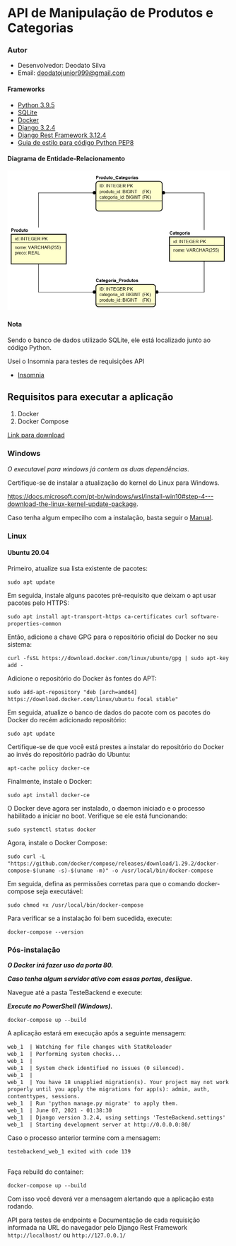 # API de Manipulação de Produtos e Categorias

### Autor

- Desenvolvedor: Deodato Silva
- Email: deodatojunior999@gmail.com

#### Frameworks

- [Python 3.9.5](https://www.python.org/doc/)
- [SQLite](https://sqlite.org/index.html)
- [Docker](https://docs.docker.com/)
- [Django 3.2.4](https://www.djangoproject.com)
- [Django Rest Framework 3.12.4](https://www.django-rest-framework.org)
- [Guia de estilo para código Python PEP8](https://www.python.org/dev/peps/pep-0008/)


#### Diagrama de Entidade-Relacionamento
![DER](TesteBackend/docs/diagrama.png)


#### Nota
Sendo o banco de dados utilizado SQLite, ele está localizado junto ao código Python.

Usei o Insomnia para testes de requisições API

- [Insomnia](https://insomnia.rest/download)

## Requisitos para executar a aplicação
 1. Docker
 2. Docker Compose

 [Link para download](https://www.docker.com/products/docker-desktop)

### Windows
 *O executavel para windows já contem as duas dependências*.

Certifique-se de instalar a atualização do kernel do Linux para Windows. 

https://docs.microsoft.com/pt-br/windows/wsl/install-win10#step-4---download-the-linux-kernel-update-package.

Caso tenha algum empecilho com a instalação, basta seguir o [Manual](https://docs.docker.com/docker-for-windows/install/).

### Linux

#### Ubuntu 20.04
Primeiro, atualize sua lista existente de pacotes:
```
sudo apt update
```
Em seguida, instale alguns pacotes pré-requisito que deixam o apt usar pacotes pelo HTTPS:
```
sudo apt install apt-transport-https ca-certificates curl software-properties-common

```
Então, adicione a chave GPG para o repositório oficial do Docker no seu sistema:
```
curl -fsSL https://download.docker.com/linux/ubuntu/gpg | sudo apt-key add -

```
Adicione o repositório do Docker às fontes do APT:
```
sudo add-apt-repository "deb [arch=amd64] https://download.docker.com/linux/ubuntu focal stable"

```

Em seguida, atualize o banco de dados do pacote com os pacotes do Docker do recém adicionado repositório:
```
sudo apt update

```
Certifique-se de que você está prestes a instalar do repositório do Docker ao invés do repositório padrão do Ubuntu:

```
apt-cache policy docker-ce
```

Finalmente, instale o Docker:

```
sudo apt install docker-ce

```

O Docker deve agora ser instalado, o daemon iniciado e o processo habilitado a iniciar no boot. Verifique se ele está funcionando:
```
sudo systemctl status docker
```

Agora, instale o Docker Compose:
```
sudo curl -L "https://github.com/docker/compose/releases/download/1.29.2/docker-compose-$(uname -s)-$(uname -m)" -o /usr/local/bin/docker-compose

```

Em seguida, defina as permissões corretas para que o comando docker-compose seja executável:
```
sudo chmod +x /usr/local/bin/docker-compose

```
Para verificar se a instalação foi bem sucedida, execute:
```
docker-compose --version
```

### Pós-instalação
***O Docker irá fazer uso da porta 80.***

***Caso tenha algum servidor ativo com essas portas, desligue.***


Navegue até a pasta TesteBackend e execute:

***Execute no PowerShell (Windows).***
```
docker-compose up --build
```

A aplicação estará em execução após a seguinte mensagem:
```
web_1  | Watching for file changes with StatReloader
web_1  | Performing system checks...
web_1  |
web_1  | System check identified no issues (0 silenced).
web_1  |
web_1  | You have 18 unapplied migration(s). Your project may not work properly until you apply the migrations for app(s): admin, auth, contenttypes, sessions.
web_1  | Run 'python manage.py migrate' to apply them.
web_1  | June 07, 2021 - 01:38:30
web_1  | Django version 3.2.4, using settings 'TesteBackend.settings'
web_1  | Starting development server at http://0.0.0.0:80/

```
Caso o processo anterior termine com a mensagem:

```
testebackend_web_1 exited with code 139
 
```
Faça rebuild do container:

```
docker-compose up --build
```
Com isso você deverá ver a mensagem alertando que a aplicação esta rodando.

API para testes de endpoints e Documentação de cada requisição informada na URL do navegador pelo Django Rest Framework `http://localhost/` ou `http://127.0.0.1/`



